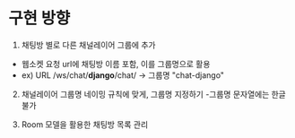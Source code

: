 # 구현 방향

1. 채팅방 별로 다른 채널레이어 그룹에 추가
- 웹소켓 요청 url에 채팅방 이름 포함, 이를 그룹명으로 활용
- ex) URL /ws/chat/**django**/chat/ -> 그룹명 "chat-django"

2. 채널레이어 그룹명 네이밍 규칙에 맞게, 그룹명 지정하기
-그룹명 문자열에는 한글 불가

3. Room 모델을 활용한 채팅방 목록 관리